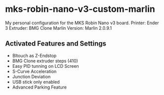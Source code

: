 # mks-robin-nano-v3-custom-marlin
My personal configuration for the MKS Robin Nano v3 board.
Printer: Ender 3
Extruder: BMG  Clone
Marlin Version: Marlin 2.0.9.1

## Activated Features and Settings ##
- Bltouch as Z-Endstop
- BMG Clone extruder steps (410)
- Easy PID tunning on LCD Screen
- S-Curve Acceleration
- Junction Deviation
- USB stick only enabled
- Advanced Parking Feature
